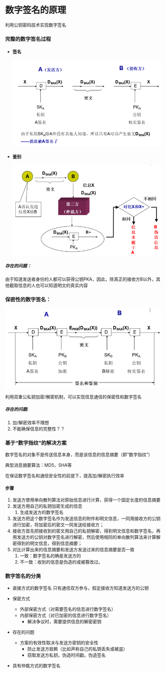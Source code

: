# 数字签名的原理

利用公钥密码技术实现数字签名

### 完整的数字签名过程

* #### 签名

  ![](/assets/signature.png)

* #### 鉴别

  ![](/assets/verify.png)

##### 存在的问题：

由于知道发送者身份的人都可以获得公钥PKA，因此，除真正的接收方B以外，其他截取信息的人也可以知道明文的真实内容

### 保密性的数字签名：

![](/assets/imddport.png)

利用双重公私钥加密/解密机制，可以实现信息通信的保密性和数字签名

##### 存在的问题:

1. 加/解密效率不理想
2. 不能确保信息的完整性？？

### 基于“数字指纹”的解决方案

数字签名的对象不是传送信息本身，而是该信息的信息摘要（即“数字指纹”）

典型消息摘要算法：MD5，SHA等

在保证数字签名和通信安全性的前提下，提高加/解密执行效率

#### 步骤

1. 发送方使用单向散列算法对原始信息进行计算，获得一个固定长度的信息摘要
2. 发送方用自己的私钥加密生成的信息
   1. 生成发送方的数字签名
3. 发送方把这个数字签名作为发送信息的附件和明文信息，一同用接收方的公钥进行加密，将加密后的密文一同发送给接收方；
4. 接收方首先把接收到的密文用自己的私钥解密，得到明文信息和数字签名，再用发送方的公钥对数字签名进行解密，然后使用相同的单向散列算法来计算解密得到的明文信息，得到信息摘要；
5. 对比计算出来的信息摘要和发送方发送过来的信息摘要是否一致
   1. 一致：数字签名的确是发送方的
   2. 不一致：收到的信息是伪造的或被篡改过。



### 数字签名的分类

* 直接方式的数字签名
只有通信双方参与，假定接收方知道发送方的公钥
 * 保密方式
   * 外部保密方式（对需要签名的信息进行数字签名）
   * 内部保密方式（对已加密的信息进行数字签名）
     * 解决争议时，需要提供信息的解密密钥
 * 存在的问题
   * 方案的有效性取决与发送方密钥的安全性
     * 防止发送方抵赖（比如声称自己的私钥丢失或被盗）
     * 窃取发送方私钥，伪造时间戳，伪造签名

* 具有仲裁方式的数字签名





